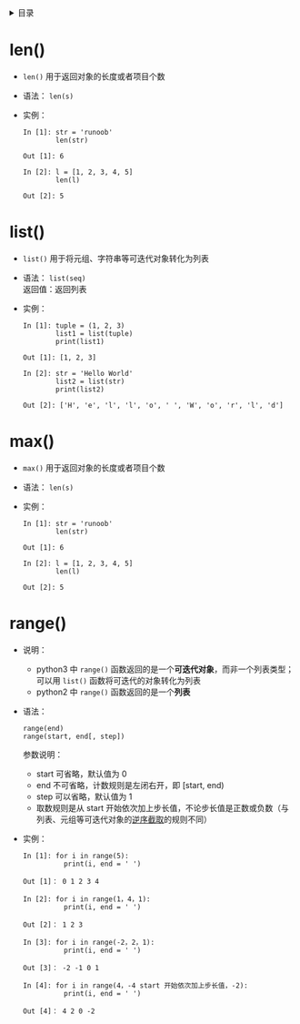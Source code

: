 <details>
  <summary>目录</summary>
  
  - [len()](#len)
  - [list()](#list)
  - [range()](#range)
  
</details>  

# len()
- `len()` 用于返回对象的长度或者项目个数  

- 语法：
  `len(s)`  

- 实例：
  ```
  In [1]: str = 'runoob'
          len(str)
          
  Out [1]: 6

  In [2]: l = [1, 2, 3, 4, 5]
          len(l)
          
  Out [2]: 5
  ```

# list()

- `list()` 用于将元组、字符串等可迭代对象转化为列表  

- 语法：
  `list(seq)`  
  返回值：返回列表  

- 实例：
  ```
  In [1]: tuple = (1, 2, 3)
          list1 = list(tuple)
          print(list1)
          
  Out [1]: [1, 2, 3]

  In [2]: str = 'Hello World'
          list2 = list(str)
          print(list2)
          
  Out [2]: ['H', 'e', 'l', 'l', 'o', ' ', 'W', 'o', 'r', 'l', 'd']
  ```

# max()

- `max()` 用于返回对象的长度或者项目个数  

- 语法：
  `len(s)`  

- 实例：
  ```
  In [1]: str = 'runoob'
          len(str)
          
  Out [1]: 6

  In [2]: l = [1, 2, 3, 4, 5]
          len(l)
          
  Out [2]: 5
  ```

# range()  

- 说明：  
  - python3 中 `range()` 函数返回的是一个**可迭代对象**，而非一个列表类型；可以用 `list()` 函数将可迭代的对象转化为列表  
  - python2 中 `range()` 函数返回的是一个**列表**  
  
- 语法：  
  ```
  range(end)
  range(start, end[, step])
  ```
  参数说明：  
  - start 可省略，默认值为 0  
  - end 不可省略，计数规则是左闭右开，即 \[start, end)  
  - step 可以省略，默认值为 1  
  - 取数规则是从 start 开始依次加上步长值，不论步长值是正数或负数（与列表、元组等可迭代对象的[逆序截取](https://github.com/gumgemgem/study-python/edit/main/Note/data-structure/Tuple.md)的规则不同）

- 实例：
  ```
  In [1]: for i in range(5):
            print(i, end = ' ')

  Out [1]： 0 1 2 3 4

  In [2]: for i in range(1，4，1):
            print(i, end = ' ')

  Out [2]： 1 2 3

  In [3]: for i in range(-2，2，1):
            print(i, end = ' ')

  Out [3]： -2 -1 0 1

  In [4]: for i in range(4，-4 start 开始依次加上步长值，-2):
            print(i, end = ' ')

  Out [4]： 4 2 0 -2
  ```
